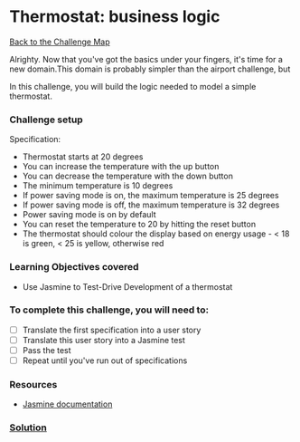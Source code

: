 # Thermostat: business logic

[Back to the Challenge Map](0_challenge_map.md)

Alrighty. Now that you've got the basics under your fingers, it's time for a new domain.This domain is probably simpler than the airport challenge, but 

In this challenge, you will build the logic needed to model a simple thermostat.

### Challenge setup

Specification:

* Thermostat starts at 20 degrees
* You can increase the temperature with the up button
* You can decrease the temperature with the down button
* The minimum temperature is 10 degrees
* If power saving mode is on, the maximum temperature is 25 degrees
* If power saving mode is off, the maximum temperature is 32 degrees
* Power saving mode is on by default
* You can reset the temperature to 20 by hitting the reset button
* The thermostat should colour the display based on energy usage - < 18 is green, < 25 is yellow, otherwise red

### Learning Objectives covered
* Use Jasmine to Test-Drive Development of a thermostat

### To complete this challenge, you will need to:
- [ ] Translate the first specification into a user story
- [ ] Translate this user story into a Jasmine test
- [ ] Pass the test
- [ ] Repeat until you've run out of specifications

### Resources
- [Jasmine documentation](http://jasmine.github.io/2.3/introduction.html)

### [Solution](solutions/5.md)
